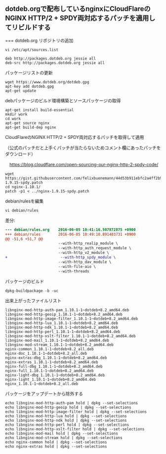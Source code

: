 ## dotdeb.orgで配布しているnginxにCloudFlareのNGINX HTTP/2 + SPDY両対応するパッチを適用してリビルドする
===
dotdeb.org リポジトリの追加

```
vi /etc/apt/sources.list

deb http://packages.dotdeb.org jessie all
deb-src http://packages.dotdeb.org jessie all
```

パッケージリストの更新

```
wget https://www.dotdeb.org/dotdeb.gpg
apt-key add dotdeb.gpg
apt-get update
```

debパッケージのビルド環境構築とソースパッケージの取得

```
apt-get install build-essential
mkdir work
cd work
apt-get source nginx
apt-get build-dep nginx
```

CloudFlareのNGINX HTTP/2 + SPDY両対応するパッチを取得して適用

（公式のパッチだと上手くパッチが当たらないためコメント欄にあったパッチをダウンロード）

　https://blog.cloudflare.com/open-sourcing-our-nginx-http-2-spdy-code/
　

```
wget https://gist.githubusercontent.com/felixbuenemann/44d53b911ebfc2a4ff2b951e49923da8/raw/65fe22435b3b65a8e8cb03587e06160aec3d6f3c/nginx-1.9.15-spdy.patch
cd nginx-1.10.1/
patch -p1 < ../nginx-1.9.15-spdy.patch
```

debian/rulesを編集

```
vi debian/rules
```

差分:

```diff
--- debian/rules.org    2016-06-05 10:41:16.507872875 +0900
+++ debian/rules        2016-06-05 10:49:10.891403731 +0900
@@ -51,6 +51,7 @@
                        --with-http_realip_module \
                        --with-http_auth_request_module \
                        --with-http_v2_module \
+                        --with-http_spdy_module \
                        --with-http_dav_module \
                        --with-file-aio \
                        --with-threads
```

パッケージのビルド

```
dpkg-buildpackage -b -uc
```

出来上がったファイルリスト

```
libnginx-mod-http-auth-pam_1.10.1-1~dotdeb+8.2_amd64.deb
libnginx-mod-http-geoip_1.10.1-1~dotdeb+8.2_amd64.deb
libnginx-mod-http-image-filter_1.10.1-1~dotdeb+8.2_amd64.deb
libnginx-mod-http-lua_1.10.1-1~dotdeb+8.2_amd64.deb
libnginx-mod-http-ndk_1.10.1-1~dotdeb+8.2_amd64.deb
libnginx-mod-http-perl_1.10.1-1~dotdeb+8.2_amd64.deb
libnginx-mod-http-xslt-filter_1.10.1-1~dotdeb+8.2_amd64.deb
libnginx-mod-mail_1.10.1-1~dotdeb+8.2_amd64.deb
libnginx-mod-stream_1.10.1-1~dotdeb+8.2_amd64.deb
nginx-common_1.10.1-1~dotdeb+8.2_all.deb
nginx-doc_1.10.1-1~dotdeb+8.2_all.deb
nginx-extras-dbg_1.10.1-1~dotdeb+8.2_amd64.deb
nginx-extras_1.10.1-1~dotdeb+8.2_amd64.deb
nginx-full-dbg_1.10.1-1~dotdeb+8.2_amd64.deb
nginx-full_1.10.1-1~dotdeb+8.2_amd64.deb
nginx-light-dbg_1.10.1-1~dotdeb+8.2_amd64.deb
nginx-light_1.10.1-1~dotdeb+8.2_amd64.deb
nginx_1.10.1-1~dotdeb+8.2_all.deb
```

パッケージをアップデートから除外する

```
echo libnginx-mod-http-auth-pam hold | dpkg --set-selections
echo libnginx-mod-http-geoip hold | dpkg --set-selections
echo libnginx-mod-http-image-filter hold | dpkg --set-selections
echo libnginx-mod-http-lua hold | dpkg --set-selections
echo libnginx-mod-http-ndk hold | dpkg --set-selections
echo libnginx-mod-http-perl hold | dpkg --set-selections
echo libnginx-mod-http-xslt-filter hold | dpkg --set-selections
echo libnginx-mod-mail hold | dpkg --set-selections
echo libnginx-mod-stream hold | dpkg --set-selections
echo nginx-common hold | dpkg --set-selections
echo nginx-extras hold | dpkg --set-selections
```


